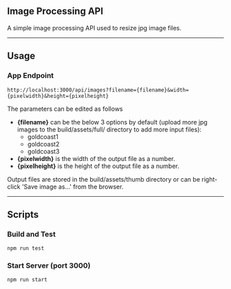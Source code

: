 ## Image Processing API
A simple image processing API used to resize jpg image files.

---

## Usage
### App Endpoint
```
http://localhost:3000/api/images?filename={filename}&width={pixelwidth}&height={pixelheight}
```
The parameters can be edited as follows

+ **{filename}** can be the below 3 options by default (upload more jpg images to the build/assets/full/ directory to add more input files):
    + goldcoast1
    + goldcoast2
    + goldcoast3
+ **{pixelwidth}** is the width of the output file as a number.
+ **{pixelheight}** is the height of the output file as a number.

Output files are stored in the build/assets/thumb directory or can be right-click 'Save image as...' from the browser.

---

## Scripts

### Build and Test
```
npm run test
```

### Start Server (port 3000)
```
npm run start
```